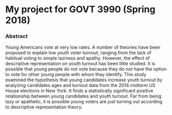 # My project for GOVT 3990 (Spring 2018)

### Abstract

Young Americans vote at very low rates. A number of theories have been proposed to explain low youth voter turnout, ranging from the lack of habitual voting to simple laziness and apathy. However, the effect of descriptive representation on youth turnout has been little studied. It is possible that young people do not vote because they do not have the option to vote for other young people with whom they identify. This study examined the hypothesis that young candidates increase youth turnout by analyzing candidates ages and turnout data from the 2014 midterm US House elections in New York.  It finds a statistically significant positive relationship between young candidates and youth turnout. Far from being lazy or apathetic, it is possible young voters are just turning out according to descriptive representation theory. 
